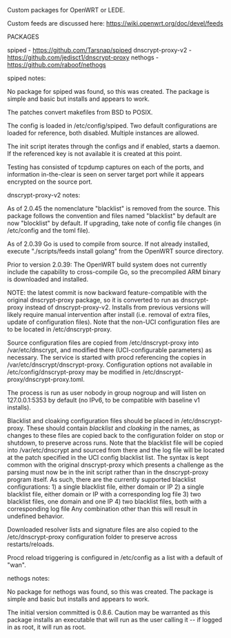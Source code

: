 Custom packages for OpenWRT or LEDE.

Custom feeds are discussed here:  https://wiki.openwrt.org/doc/devel/feeds

PACKAGES

spiped - https://github.com/Tarsnap/spiped
dnscrypt-proxy-v2 - https://github.com/jedisct1/dnscrypt-proxy
nethogs - https://github.com/raboof/nethogs

spiped notes:

No package for spiped was found, so this was created.  The package is simple and basic but installs and appears to work.

The patches convert makefiles from BSD to POSIX.

The config is loaded in /etc/config/spiped.  Two default configurations are loaded for reference, both disabled.  Multiple instances are allowed.

The init script iterates through the configs and if enabled, starts a daemon.  If the referenced key is not available it is created at this point.

Testing has consisted of tcpdump captures on each of the ports, and information in-the-clear is seen on server target port while it appears encrypted on the source port.

dnscrypt-proxy-v2 notes:

As of 2.0.45 the nomenclature "blacklist" is removed from the source.  This package follows the convention and files named "blacklist" by default are now "blocklist" by default.  If upgrading, take note of config file changes (in /etc/config and the toml file).

As of 2.0.39 Go is used to compile from source.  If not already installed, execute "./scripts/feeds install golang" from the OpenWRT source directory.

Prior to version 2.0.39: The OpenWRT build system does not currently include the capability to cross-compile Go, so the precompiled ARM binary is downloaded and installed.

NOTE: the latest commit is now backward feature-compatible with the original dnscrypt-proxy package, so it is converted to run as dnscrypt-proxy instead of dnscrypt-proxy-v2.  Installs from previous versions will likely require manual intervention after install (i.e. removal of extra files, update of configuration files).  Note that the non-UCI configuration files are to be located in /etc/dnscrypt-proxy.

Source configuration files are copied from /etc/dnscrypt-proxy into /var/etc/dnscrypt, and modified there (UCI-configurable parameters) as necessary.  The service is started with procd referencing the copies in /var/etc/dnscrypt/dnscrypt-proxy.  Configuration options not available in /etc/config/dnscrypt-proxy may be modified in /etc/dnscrypt-proxy/dnscrypt-proxy.toml.

The process is run as user nobody in group nogroup and will listen on 127.0.0.1:5353 by default (no IPv6, to be compatible with baseline v1 installs).

Blacklist and cloaking configuration files should be placed in /etc/dnscrypt-proxy.  These should contain *blacklist* and *cloaking* in the names, as changes to these files are copied back to the configuration folder on stop or shutdown, to preserve across runs.  Note that the blacklist file will be copied into /var/etc/dnscrypt and sourced from there and the log file will be located at the patch specified in the UCI config blacklist list.  The syntax is kept common with the original dnscrypt-proxy which presents a challenge as the parsing must now be in the init script rather than in the dnscrypt-proxy program itself.  As such, there are the currently supported blacklist configurations:
	1) a single blacklist file, either domain or IP
	2) a single blacklist file, either domain or IP with a corresponding log file
	3) two blacklist files, one domain and one IP
	4) two blacklist files, both with a corresponding log file
Any combination other than this will result in undefined behavior.

Downloaded resolver lists and signature files are also copied to the /etc/dnscrypt-proxy configuration folder to preserve across restarts/reloads.

Procd reload triggering is configured in /etc/config as a list with a default of "wan".

nethogs notes:

No package for nethogs was found, so this was created.  The package is simple and basic but installs and appears to work.

The initial version committed is 0.8.6.  Caution may be warranted as this package installs an executable that will run as the user calling it -- if logged in as root, it will run as root.
